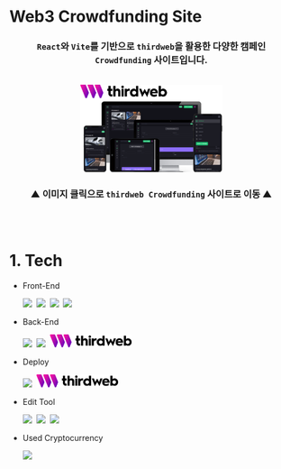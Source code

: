 # Web3 Crowdfunding Site

<!-- https://thirdweb.com/goerli/0xDEff216166bF562E6Fea34c5D7fF343E59eAc74e 배포됨 -->
<!-- https://goerlifaucet.com/ -->

<div align='center'>

### `React`와 `Vite`를 기반으로 `thirdweb`을 활용한 다양한 캠페인 `Crowdfunding` 사이트입니다.

<br>

<a href='https://web3-crowdfunding-project-two.vercel.app/' target="_blank">
<img width='50%' src="./client/src/assets/crowdFunding.png">
</a>

<br>

### ▲ **이미지 클릭으로 `thirdweb Crowdfunding` 사이트로 이동** ▲

</div>

<br><br>

# 1. Tech

- Front-End
  <br>

  <img src="https://img.shields.io/badge/JavaScript-F7DF1E?style=for-the-badge&logo=JavaScript&logoColor=424242">&nbsp;
  <img src="https://img.shields.io/badge/React-61DAFB?style=for-the-badge&logo=React&logoColor=black">&nbsp;
  <img src="https://img.shields.io/badge/Vite-646CFF?style=for-the-badge&logo=Vite&logoColor=white">&nbsp;
  <img src="https://img.shields.io/badge/Tailwind CSS-06B6D4?style=for-the-badge&logo=Tailwind CSS&logoColor=white">

- Back-End
  <br>

  <img src="https://img.shields.io/badge/Node.js-339933?style=for-the-badge&logo=Node.js&logoColor=white">&nbsp;
  <img src="https://img.shields.io/badge/Solidity-363636?style=for-the-badge&logo=Solidity&logoColor=white">&nbsp;
  <img width='145px' src="./client/src/assets/thirdwebname.png">

- Deploy
  <br>

  <img src="https://img.shields.io/badge/Vercel-000000?style=for-the-badge&logo=Vercel&logoColor=white">&nbsp;
  <img width='145px' src="./client/src/assets/thirdwebname.png">

- Edit Tool
  <br>

  <img src="https://img.shields.io/badge/Visual Studio Code-007ACC?style=for-the-badge&logo=Visual Studio Code&logoColor=white">&nbsp;
  <img src="https://img.shields.io/badge/Git-F05032?style=for-the-badge&logo=Git&logoColor=white">&nbsp;
  <img src="https://img.shields.io/badge/GitHub-181717?style=for-the-badge&logo=GitHub&logoColor=white">

- Used Cryptocurrency
  <br>

  <img src="https://img.shields.io/badge/Ethereum-3C3C3D?style=for-the-badge&logo=Ethereum&logoColor=white">

<br><br>

